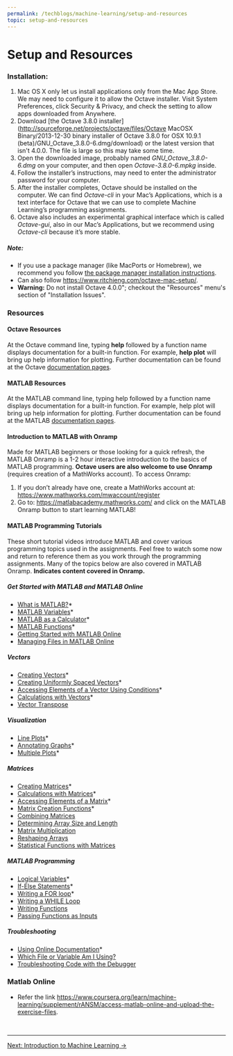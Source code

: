 ```yaml
---
permalink: /techblogs/machine-learning/setup-and-resources
topic: setup-and-resources
---
```




# Setup and Resources

### Installation:

1. Mac OS X only let us install applications only from the Mac App Store. We may need to configure it to allow the Octave installer. Visit System Preferences, click Security & Privacy, and check the setting to allow apps downloaded from Anywhere.
2. Download [the Octave 3.8.0 installer](http://sourceforge.net/projects/octave/files/Octave MacOSX Binary/2013-12-30 binary installer of Octave 3.8.0 for OSX 10.9.1 (beta)/GNU_Octave_3.8.0-6.dmg/download) or the latest version that isn't 4.0.0. The file is large so this may take some time.
3. Open the downloaded image, probably named *GNU_Octave_3.8.0-6.dmg* on your computer, and then open *Octave-3.8.0-6.mpkg* inside.
4. Follow the installer’s instructions, may need to enter the administrator password for your computer.
5. After the installer completes, Octave should be installed on the computer. We can find *Octave-cli* in your Mac’s Applications, which is a text interface for Octave that we can use to complete Machine Learning’s programming assignments.
6. Octave also includes an experimental graphical interface which is called *Octave-gui*, also in our Mac’s Applications, but we recommend using *Octave-cli* because it’s more stable.

##### Note: 

- If you use a package manager (like MacPorts or Homebrew), we recommend you follow [the package manager installation instructions](http://wiki.octave.org/Octave_for_MacOS_X#Package_Managers).
- Can also follow https://www.ritchieng.com/octave-mac-setup/.
- **Warning:** Do not install Octave 4.0.0"; checkout the "Resources" menu's section of "Installation Issues".



### Resources

#### Octave Resources

At the Octave command line, typing **help** followed by a function name displays documentation for a built-in function. For example, **help plot** will bring up help information for plotting. Further documentation can be found at the Octave [documentation pages](http://www.gnu.org/software/octave/doc/interpreter/).

#### MATLAB Resources

At the MATLAB command line, typing help followed by a function name displays documentation for a built-in function. For example, help plot will bring up help information for plotting. Further documentation can be found at the MATLAB [documentation pages](http://www.mathworks.com/help/matlab/).

#### Introduction to MATLAB with Onramp

Made for MATLAB beginners or those looking for a quick refresh, the MATLAB Onramp is a 1-2 hour interactive introduction to the basics of MATLAB programming. **Octave users are also welcome to use Onramp** (requires creation of a MathWorks account). To access Onramp:

1. If you don’t already have one, create a MathWorks account at: https://www.mathworks.com/mwaccount/register
2. Go to: https://matlabacademy.mathworks.com/ and click on the MATLAB Onramp button to start learning MATLAB!

#### MATLAB Programming Tutorials

These short tutorial videos introduce MATLAB and cover various programming topics used in the assignments. Feel free to watch some now and return to reference them as you work through the programming assignments. Many of the topics below are also covered in MATLAB Onramp. **Indicates content covered in Onramp.**

##### Get Started with MATLAB and MATLAB Online

- [What is MATLAB?](https://youtu.be/WYG2ZZjgp5M)*
- [MATLAB Variables](https://youtu.be/0w9NKt6Fixk)*
- [MATLAB as a Calculator](https://youtu.be/aRSkNpCSgWY)*
- [MATLAB Functions](https://youtu.be/RJp46UVQBic)*
- [Getting Started with MATLAB Online](https://youtu.be/XjzxCVWKz58)
- [Managing Files in MATLAB Online](https://youtu.be/B3lWLIrYjC0)

##### Vectors

- [Creating Vectors](https://youtu.be/R5Mnkrk9Mos)*
- [Creating Uniformly Spaced Vectors](https://youtu.be/_zqTOV5yl8Y)*
- [Accessing Elements of a Vector Using Conditions](https://youtu.be/8D04GW_foQ0)*
- [Calculations with Vectors](https://youtu.be/VQaZ0TvjF0c)*
- [Vector Transpose](https://youtu.be/vgRLwjHBmsg)

##### Visualization

- [Line Plots](https://youtu.be/-hhJoveE4sY)*
- [Annotating Graphs](https://youtu.be/JyovEGPSdoI)*
- [Multiple Plots](https://youtu.be/fBx8EFuXFLM)*

##### Matrices

- [Creating Matrices](https://youtu.be/qdTdwTh6jMo)*
- [Calculations with Matrices](https://youtu.be/mzzJ9gnMrYE)*
- [Accessing Elements of a Matrix](https://youtu.be/uWPHxpTuZRA)*
- [Matrix Creation Functions](https://youtu.be/VPcbpVd_mPA)*
- [Combining Matrices](https://youtu.be/ejTr3ekTTyA)
- [Determining Array Size and Length](https://youtu.be/IF9-ffmxuy8)
- [Matrix Multiplication](https://youtu.be/4hsx3bdNjGk)
- [Reshaping Arrays](https://youtu.be/UQpDIHlFo8A)
- [Statistical Functions with Matrices](https://youtu.be/Y97W3_u7cM4)

##### MATLAB Programming

- [Logical Variables](https://youtu.be/bRMg4GsFDQ8)*
- [If-Else Statements](https://youtu.be/JZSuU-Laigo)*
- [Writing a FOR loop](https://youtu.be/lg65bzgvI5c)*
- [Writing a WHILE Loop](https://youtu.be/PKH5lCMJXbk)
- [Writing Functions](https://youtu.be/GrcNN04eqXU)
- [Passing Functions as Inputs](https://youtu.be/aNCwR9dRjHs)

##### Troubleshooting

- [Using Online Documentation](https://youtu.be/54n5zJwR8aM)*
- [Which File or Variable Am I Using?](https://youtu.be/Z09BvGeYNdE)
- [Troubleshooting Code with the Debugger](https://youtu.be/DB4aJMnZtNQ)





### Matlab Online

- Refer the link https://www.coursera.org/learn/machine-learning/supplement/rANSM/access-matlab-online-and-upload-the-exercise-files.



<br>

------

<a href="introduction" class="next-button">Next: Introduction to Machine Learning &rarr;</a>




